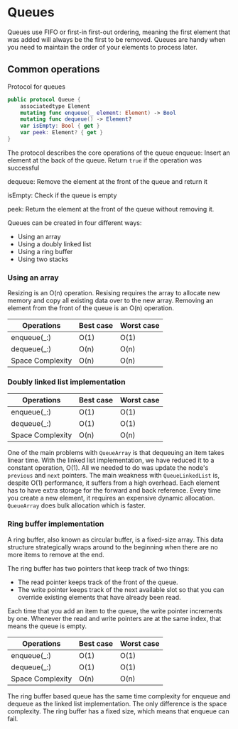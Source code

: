 #  Queues

Queues use FIFO or first-in first-out ordering, meaning the first element that was added will always be the first to be removed. Queues are handy when you need to maintain the order of your elements to process later.

## Common operations
Protocol for queues
```swift
public protocol Queue {
    associatedtype Element
    mutating func enqueue(_ element: Element) -> Bool
    mutating func dequeue() -> Element?
    var isEmpty: Bool { get }
    var peek: Element? { get }
}
```

The protocol describes the core operations of the queue
enqueue: Insert an element at the back of the queue. Return `true` if the operation was successful 

dequeue: Remove the element at the front of the queue and return it

isEmpty: Check if the queue is empty

peek: Return the element at the front of the queue without removing it.

Queues can be created in four different ways:
- Using an array
- Using a doubly linked list 
- Using a ring buffer
- Using two stacks

### Using an array
Resizing is an O(n) operation. Resising requires the array to allocate new memory and copy all existing data over to the new array.
Removing an element from the front of the queue is an O(n) operation.

Operations|Best case|Worst case
-------------|-----------|-------------
enqueue(_:)|O(1)|O(1)
dequeue(_:)|O(n)|O(n)
Space Complexity|O(n)|O(n)


### Doubly linked list implementation
Operations|Best case|Worst case
-------------|-----------|-------------
enqueue(_:)|O(1)|O(1)
dequeue(_:)|O(1)|O(1)
Space Complexity|O(n)|O(n)

One of the main problems with `QueueArray` is that dequeuing an item takes linear time. With the linked list implementation, we have reduced it to a constant operation, O(1). All we needed to do was update the node's `previous` and `next` pointers.
The main weakness with `QueueLinkedList` is, despite O(1) performance, it suffers from a high overhead. Each element has to have extra storage for the forward and back reference. Every time you create a new element, it requires an expensive dynamic allocation. `QueueArray` does bulk allocation which is faster.


### Ring buffer implementation
A ring buffer, also known as circular buffer, is a fixed-size array. This data structure strategically wraps around to the beginning when there are no more items to remove at the end.

The ring buffer has two pointers that keep track of two things:
- The read pointer keeps track of the front of the queue.
- The write pointer keeps track of the next available slot so that you can override existing elements that have already been read.

Each time that you add an item to the queue, the write pointer increments by one.
Whenever the read and write pointers are at the same index, that means the queue is empty.

Operations|Best case|Worst case
-------------|-----------|-------------
enqueue(_:)|O(1)|O(1)
dequeue(_:)|O(1)|O(1)
Space Complexity|O(n)|O(n)

The ring buffer based queue has the same time complexity for enqueue and dequeue as the linked list implementation. The only difference is the space complexity. The ring buffer has a fixed size, which means that enqueue can fail.
